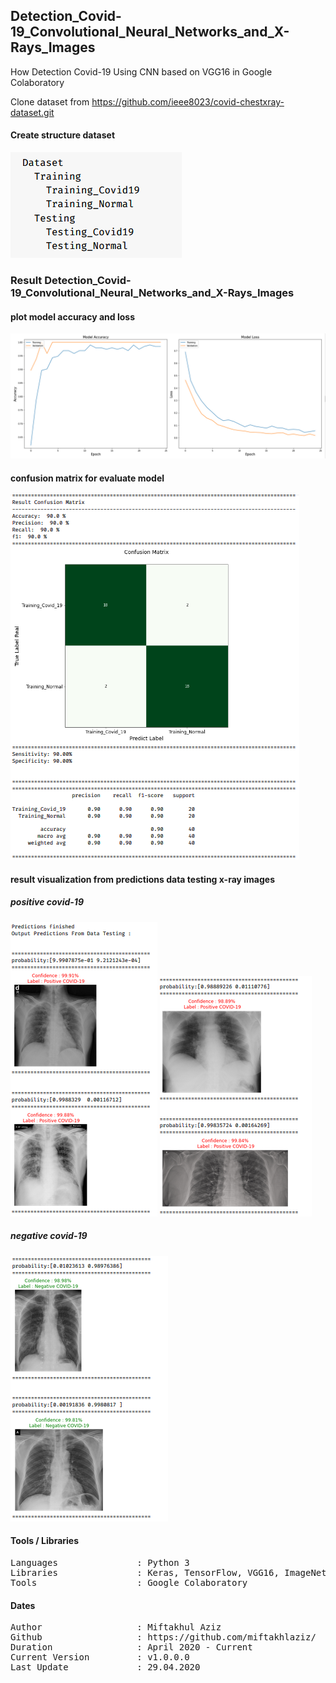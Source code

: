 ## Detection_Covid-19_Convolutional_Neural_Networks_and_X-Rays_Images
 How Detection Covid-19 Using CNN based on VGG16 in Google Colaboratory
 
 Clone dataset from https://github.com/ieee8023/covid-chestxray-dataset.git
 
#### Create structure dataset
 ![alt text](https://github.com/miftakhlaziz/Detection_Covid-19_Convolutional_Neural_Networks_and_X-Rays_Images/blob/master/Results/structure%20dataset.png)
 
### Result Detection_Covid-19_Convolutional_Neural_Networks_and_X-Rays_Images
 
#### plot model accuracy and loss
 ![alt text](https://github.com/miftakhlaziz/Detection_Covid-19_Convolutional_Neural_Networks_and_X-Rays_Images/blob/master/Results/plot%20accuracy%20and%20loss%20model.png)
 
#### confusion matrix for evaluate model
 ![alt text](https://github.com/miftakhlaziz/Detection_Covid-19_Convolutional_Neural_Networks_and_X-Rays_Images/blob/master/Results/confusion%20matrix.png)
 
#### result visualization from predictions data testing x-ray images
##### positive covid-19
 ![alt text](https://github.com/miftakhlaziz/Detection_Covid-19_Convolutional_Neural_Networks_and_X-Rays_Images/blob/master/Results/predict_result.png)
 ![alt text](https://github.com/miftakhlaziz/Detection_Covid-19_Convolutional_Neural_Networks_and_X-Rays_Images/blob/master/Results/predict_result1.png)
##### negative covid-19
 ![alt text](https://github.com/miftakhlaziz/Detection_Covid-19_Convolutional_Neural_Networks_and_X-Rays_Images/blob/master/Results/normal_result.png)
 
#### Tools / Libraries
<pre>
Languages               : Python 3
Libraries               : Keras, TensorFlow, VGG16, ImageNet
Tools                   : Google Colaboratory
</pre>

#### Dates
<pre>
Author                  : Miftakhul Aziz
Github                  : https://github.com/miftakhlaziz/
Duration                : April 2020 - Current
Current Version         : v1.0.0.0
Last Update             : 29.04.2020
</pre>
